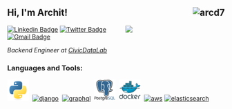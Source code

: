 <h2>Hi, I'm Archit! <img src="https://komarev.com/ghpvc/?username=arcd7&label=Profile%20views&color=0e75b6&style=flat" alt="arcd7" height="20" align="right" /></h2>

<img align='right' src="https://media.giphy.com/media/v1.Y2lkPTc5MGI3NjExa2l2NWVoa253djZuM2ozdXRxcWN6bHpjNmx2eDcyczZ5NjBwOWUydCZlcD12MV9pbnRlcm5hbF9naWZfYnlfaWQmY3Q9Zw/Ua1TFpjzbleD0eNDn1/giphy.gif" width="230" />

[![Linkedin Badge](https://img.shields.io/badge/-architdubey-blue?style=flat&logo=Linkedin&logoColor=white&link=https://www.linkedin.com/in/architdubey/)](https://www.linkedin.com/in/architdubey/)
[![Twitter Badge](https://img.shields.io/badge/-@imarchitdubey-1ca0f1?style=flat&labelColor=1ca0f1&logo=twitter&logoColor=white&link=https://twitter.com/imarchitdubey)](https://twitter.com/imarchitdubey)
[![Gmail Badge](https://img.shields.io/badge/-Gmail-c14438?style=flat&logo=Gmail&logoColor=white&link=mailto:pokemongochamp47@gmail.com)](mailto:pokemongochamp47@gmail.com)


<p><em>Backend Engineer at <a href="https://civicdatalab.in/team">CivicDataLab</a></em>


<h3 align="left">Languages and Tools:</h3>
<p>
  <a href="https://www.python.org"> <img src="https://raw.githubusercontent.com/devicons/devicon/master/icons/python/python-original.svg" alt="python" height="50"/></a>&nbsp; 
  <a href="https://www.djangoproject.com/" target="_blank" rel="noreferrer"> <img src="https://cdn.worldvectorlogo.com/logos/django.svg" alt="django" height="50"/></a>&nbsp; 
  <a href="https://graphql.org" target="_blank" rel="noreferrer"> <img src="https://www.vectorlogo.zone/logos/graphql/graphql-icon.svg" alt="graphql" height="50"/></a>&nbsp; 
  <a href="https://www.postgresql.org" target="_blank" rel="noreferrer"> <img src="https://raw.githubusercontent.com/devicons/devicon/master/icons/postgresql/postgresql-original-wordmark.svg" alt="postgresql" height="50"/></a>&nbsp;
  <a href="https://www.docker.com/" target="_blank" rel="noreferrer"> <img src="https://raw.githubusercontent.com/devicons/devicon/master/icons/docker/docker-original-wordmark.svg" alt="docker" height="50"/></a>&nbsp; 
  <a href="https://aws.amazon.com" target="_blank" rel="noreferrer"> <img src="https://futurumresearch.com/wp-content/uploads/2020/01/aws-logo.png" alt="aws" height="50"/></a>
  <a href="https://www.elastic.co" target="_blank" rel="noreferrer"> <img src="https://www.vectorlogo.zone/logos/elastic/elastic-icon.svg" alt="elasticsearch" height="45"/></a>
</p>
<!--
 <a href="https://git-scm.com/" target="_blank" rel="noreferrer"> <img src="https://www.vectorlogo.zone/logos/git-scm/git-scm-icon.svg" alt="git" width="40" height="40"/> </a> <a href="https://graphql.org" target="_blank" rel="noreferrer"> <img src="https://www.vectorlogo.zone/logos/graphql/graphql-icon.svg" alt="graphql" width="40" height="40"/> </a> <a href="https://www.linux.org/" target="_blank" rel="noreferrer"> <img src="https://raw.githubusercontent.com/devicons/devicon/master/icons/linux/linux-original.svg" alt="linux" width="40" height="40"/> </a> <a href="https://www.nginx.com" target="_blank" rel="noreferrer"> <img src="https://raw.githubusercontent.com/devicons/devicon/master/icons/nginx/nginx-original.svg" alt="nginx" width="40" height="40"/> </a> <a href="https://pandas.pydata.org/" target="_blank" rel="noreferrer"> <img src="https://raw.githubusercontent.com/devicons/devicon/2ae2a900d2f041da66e950e4d48052658d850630/icons/pandas/pandas-original.svg" alt="pandas" width="40" height="40"/> </a> <a href="https://www.postgresql.org" target="_blank" rel="noreferrer"> <img src="https://raw.githubusercontent.com/devicons/devicon/master/icons/postgresql/postgresql-original-wordmark.svg" alt="postgresql" width="40" height="40"/> </a> <a href="https://postman.com" target="_blank" rel="noreferrer"> <img src="https://www.vectorlogo.zone/logos/getpostman/getpostman-icon.svg" alt="postman" width="40" height="40"/> </a>  <a href="https://scikit-learn.org/" target="_blank" rel="noreferrer"> <img src="https://upload.wikimedia.org/wikipedia/commons/0/05/Scikit_learn_logo_small.svg" alt="scikit_learn" width="40" height="40"/> </a> <a href="https://seaborn.pydata.org/" target="_blank" rel="noreferrer"> <img src="https://seaborn.pydata.org/_images/logo-mark-lightbg.svg" alt="seaborn" width="40" height="40"/> </a> <a href="https://www.selenium.dev" target="_blank" rel="noreferrer"> <img src="https://raw.githubusercontent.com/detain/svg-logos/780f25886640cef088af994181646db2f6b1a3f8/svg/selenium-logo.svg" alt="selenium" width="40" height="40"/> </a> </p>


<p><img align="left" src="https://github-readme-stats.vercel.app/api/top-langs?username=arcd7&show_icons=true&locale=en&layout=compact" alt="arcd7" /></p>

<p>&nbsp;<img align="center" src="https://github-readme-stats.vercel.app/api?username=arcd7&show_icons=true&locale=en" alt="arcd7" /></p>

<p><img align="center" src="https://github-readme-streak-stats.herokuapp.com/?user=arcd7&" alt="arcd7" /></p>



<div align="center">
  <img src="https://github-readme-stats.vercel.app/api?username=ArcD7&theme=dracula" height="145" alt="stats graph"  />
  <img src="https://github-readme-stats.vercel.app/api/top-langs?username=ArcD7&locale=en&hide_title=false&layout=compact&card_width=320&langs_count=5&theme=dracula&hide_border=true&order=2" height="144" alt="languages graph"  />
  <img src="https://streak-stats.demolab.com?user=ArcD7&locale=en&mode=daily&theme=dracula&hide_border=true&border_radius=5&order=3" height="150" alt="streak graph"  />
</div>

-->
